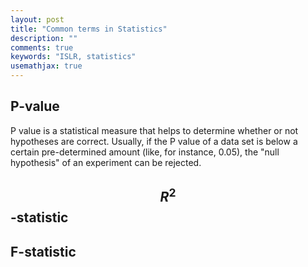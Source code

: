 ```yaml
---
layout: post
title: "Common terms in Statistics"
description: ""
comments: true
keywords: "ISLR, statistics"
usemathjax: true
---
```


## P-value
P value is a statistical measure that helps to determine whether or not hypotheses are correct. Usually, if the P value of a data set is below a certain pre-determined amount (like, for instance, 0.05), the "null hypothesis" of an experiment can be rejected.
## $$R^{2}$$-statistic
## F-statistic

